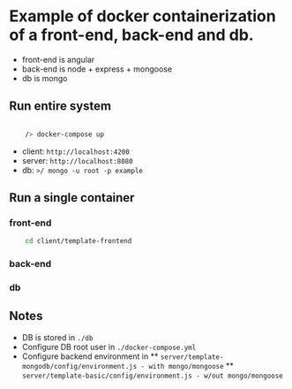 # Example of docker containerization of a front-end, back-end and db.

* front-end is angular
* back-end is node + express + mongoose
* db is mongo

## Run entire system

```bash

    /> docker-compose up

```

* client: ```http://localhost:4200```
* server: ```http://localhost:8080```
* db: ```>/ mongo -u root -p example```

## Run a single container

### front-end

```bash
    cd client/template-frontend

```

### back-end

### db

## Notes

* DB is stored in ```./db```
* Configure DB root user in ```./docker-compose.yml```
* Configure backend environment in
    ** ```server/template-mongodb/config/environment.js - with mongo/mongoose```
    ** ```server/template-basic/config/environment.js - w/out mongo/mongoose```